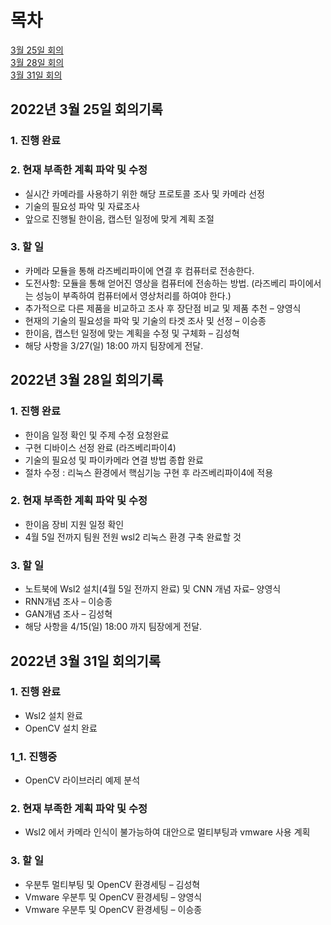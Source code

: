 # 목차
[3월 25일 회의](#2022년-3월-25일-회의기록)  
[3월 28일 회의](#2022년-3월-28일-회의기록)  
[3월 31일 회의](#2022년-3월-31일-회의기록)  
## 2022년 3월 25일 회의기록

### 1. 진행 완료
### 2. 현재 부족한 계획 파악 및 수정
* 실시간 카메라를 사용하기 위한 해당 프로토콜 조사 및 카메라 선정
* 기술의 필요성 파악 및 자료조사
* 앞으로 진행될 한이음, 캡스턴 일정에 맞게 계획 조절
### 3. 할 일
* 카메라 모듈을 통해 라즈베리파이에 연결 후 컴퓨터로 전송한다.
* 도전사항: 모듈을 통해 얻어진 영상을 컴퓨터에 전송하는 방법. (라즈베리 파이에서는 성능이 부족하여 컴퓨터에서 영상처리를 하여야 한다.)
* 추가적으로 다른 제품을 비교하고 조사 후 장단점 비교 및 제품 추천 – 양영식
* 현재의 기술의 필요성을 파악 및 기술의 타겟 조사 및 선정 – 이승종
* 한이음, 캡스턴 일정에 맞는 계획을 수정 및 구체화 – 김성혁
* 해당 사항을 3/27(일) 18:00 까지 팀장에게 전달.

## 2022년 3월 28일 회의기록
### 1. 진행 완료
* 한이음 일정 확인 및 주제 수정 요청완료
* 구현 디바이스 선정 완료 (라즈베리파이4)
* 기술의 필요성 및 파이카메라 연결 방법 종합 완료 
* 절차 수정 : 리눅스 환경에서 핵심기능 구현 후 라즈베리파이4에 적용
### 2. 현재 부족한 계획 파악 및 수정
* 한이음 장비 지원 일정 확인
* 4월 5일 전까지 팀원 전원 wsl2 리눅스 환경 구축 완료할 것 
### 3. 할 일
* 노트북에 Wsl2 설치(4월 5일 전까지 완료) 및 CNN 개념 자료– 양영식
* RNN개념 조사 – 이승종
* GAN개념 조사 – 김성혁
* 해당 사항을 4/15(일) 18:00 까지 팀장에게 전달.

## 2022년 3월 31일 회의기록
### 1. 진행 완료
* Wsl2 설치 완료
* OpenCV 설치 완료  
### 1_1. 진행중
* OpenCV 라이브러리 예제 분석 
### 2. 현재 부족한 계획 파악 및 수정
* Wsl2 에서 카메라 인식이 불가능하여 대안으로 멀티부팅과 vmware 사용 계획
### 3. 할 일
* 우분투 멀티부팅 및 OpenCV 환경세팅 – 김성혁
* Vmware 우분투 및 OpenCV 환경세팅 – 양영식
* Vmware 우분투 및 OpenCV 환경세팅 – 이승종
